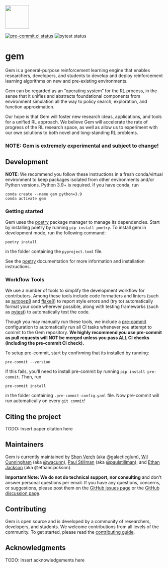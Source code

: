 <img style="width: 75px" src="https://github.com/social-ai-uoft/gem/blob/main/media/gem-pendant.png" />

[![pre-commit.ci status](https://results.pre-commit.ci/badge/github/social-ai-uoft/gem/main.svg)](https://results.pre-commit.ci/latest/github/social-ai-uoft/gem/main) ![pytest status](https://github.com/social-ai-uoft/gem/workflows/PyTest/badge.svg)

# gem

Gem is a general-purpose reinforcement learning engine that enables researchers, developers, and students to develop
and deploy reinforcement learning algorithms on new and pre-existing environments.

Gem can be regarded as an “operating system” for the RL process, in the sense that it unifies and abstracts foundational components from environment simulation all the way to policy search, exploration, and function approximation.

Our hope is that Gem will foster new research ideas, applications, and tools for a unified RL approach. We believe Gem will accelerate the rate of progress of the RL research space, as well as allow us to experiment with our own solutions to both novel and long-standing RL problems.

### NOTE: Gem is extremely experimental and subject to change!

## Development

**NOTE**: We recommend you follow these instructions in a fresh conda/virtual environment to keep packages isolated from other environments and/or Python versions. Python 3.9+ is required. If you have conda, run
```
conda create --name gem python=3.9
conda activate gem
```

### Getting started

Gem uses the [poetry](https://python-poetry.org/) package manager to manage its dependencies. Start by installing poetry by running ``pip install poetry``. To install gem in development mode, run the following command:
```
poetry install
```
in the folder containing the ``pyproject.toml`` file. 

See the [poetry](https://python-poetry.org/) documentation for more information and
installation instructions.


### Workflow Tools
We use a number of tools to simplify the development workflow for contributors. Among these tools include code formatters and linters (such as [autopep8](https://pypi.python.org/pypi/autopep8) and [flake8](https://pypi.python.org/pypi/flake8)) to report style errors and (try to) automatically format your code wherever possible, along with testing frameworks (such as [pytest](https://pypi.python.org/pypi/pytest)) to automatically test the code.

Though you may manually run these tools, we include a [pre-commit](https://pre-commit.com/) configuration to automatically run all CI tasks whenever you attempt to commit to the Gem repository. **We highly recommend you use pre-commit as pull requests will NOT be merged unless you pass ALL CI checks (including the pre-commit CI check).**

To setup pre-commit, start by confirming that its installed by running:
```
pre-commit --version
```
If this fails, you'll need to install pre-commit by running ``pip install pre-commit``. Then, run
```
pre-commit install
```
in the folder containing ``.pre-commit-config.yaml`` file. Now pre-commit will run automatically on every ``git commit``!

## Citing the project

TODO: Insert paper citation here

## Maintainers

Gem is currently maintained by [Shon Verch](https://github.com/galacticglum) (aka @galacticglum), [Wil Cunningham](https://www.psych.utoronto.ca/people/directories/all-faculty/william-cunningham) (aka [@wacunn](https://github.com/wacunn)), [Paul Stillman](https://www.paulstillman.com/) (aka [@paulstillman](https://github.com/paulstillman)), and [Ethan Jackson](https://github.com/ethancjackson) (aka @ethancjackson).

**Important Note: We do not do technical support, nor consulting** and don't answer personal questions per email. If you have any questions, concerns, or suggestions, please post them on the [GitHub issues page](https://github.com/social-ai-uoft/gem/issues) or the [GitHub discussion page](https://github.com/social-ai-uoft/gem/discussions).

## Contributing

Gem is open source and is developed by a community of researchers, developers, and students. We welcome contributions from all levels of the community. To get started, please read the [contributing guide](CONTRIBUTING.md).

## Acknowledgments

TODO: Insert acknowledgements here
